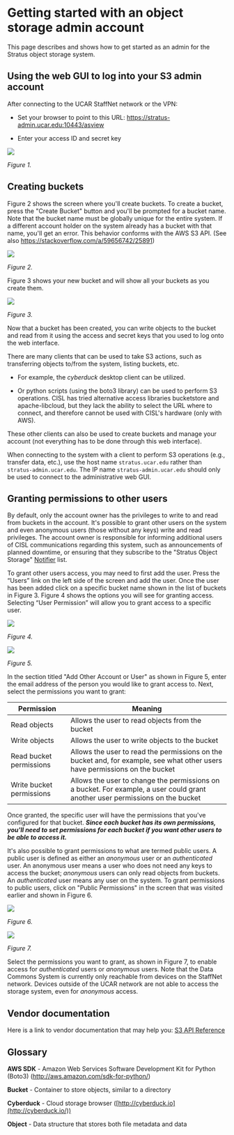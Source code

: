 # Getting started with an object storage admin account

This page describes and shows how to get started as an admin for the
Stratus object storage system.


## Using the web GUI to log into your S3 admin account

After connecting to the UCAR StaffNet network or the VPN:

- Set your browser to point to this
  URL: https://stratus-admin.ucar.edu:10443/asview

- Enter your access ID and secret key

![](getting-started-with-an-object-storage-admin-account/media/image1.png)

*Figure 1.*

## Creating buckets

Figure 2 shows the screen where you'll create buckets. To create a
bucket, press the "Create Bucket" button and you'll be prompted for a
bucket name. Note that the bucket name must be globally unique for the
entire system. If a different account holder on the system already has a
bucket with that name, you'll get an error. This behavior conforms with
the AWS S3 API. (See also <https://stackoverflow.com/a/59656742/25891>)

![](getting-started-with-an-object-storage-admin-account/media/image2.png)

*Figure 2.*

Figure 3 shows your new bucket and will show all your buckets as you
create them.

![](getting-started-with-an-object-storage-admin-account/media/image3.png)

*Figure 3.*

Now that a bucket has been created, you can write objects to the bucket
and read from it using the access and secret keys that you used to log
onto the web interface.

There are many clients that can be used to take S3 actions, such as
transferring objects to/from the system, listing buckets, etc.

- For example, the *cyberduck* desktop client can be utilized.

- Or python scripts (using the boto3 library) can be used to perform S3
  operations. CISL has tried alternative access libraries bucketstore
  and apache-libcloud, but they lack the ability to select the URL where
  to connect, and therefore cannot be used with CISL's hardware (only
  with AWS).

These other clients can also be used to create buckets and manage your
account (not everything has to be done through this web interface).

When connecting to the system with a client to perform S3 operations
(e.g., transfer data, etc.), use the host name `stratus.ucar.edu` rather
than `stratus-admin.ucar.edu`. The IP
name `stratus-admin.ucar.edu` should only be used to connect to the
administrative web GUI.

## Granting permissions to other users

By default, only the account owner has the privileges to write to and
read from buckets in the account. It's possible to grant other users on
the system and even anonymous users (those without any keys) write and
read privileges.
The account owner is responsible for informing additional users of CISL
communications regarding this system, such as announcements of planned
downtime, or ensuring that they subscribe to the "Stratus Object
Storage" [Notifier](https://notifier.ucar.edu/) list.

To grant other users access, you may need to first add the user. Press
the “Users” link on the left side of the screen and add the user.  Once
the user has been added click on a specific bucket name shown in the
list of buckets in Figure 3. Figure 4 shows the options you will see for
granting access. Selecting “User Permission” will allow you to grant
access to a specific user.

![](getting-started-with-an-object-storage-admin-account/media/image4.png)

*Figure 4.*


![](getting-started-with-an-object-storage-admin-account/media/image5.png)

*Figure 5.*

In the section titled "Add Other Account or User" as shown in Figure 5,
enter the email address of the person you would like to grant access to.
Next, select the permissions you want to grant:

| **Permission**           | **Meaning**                                                                                                                   |
|--------------------------|-------------------------------------------------------------------------------------------------------------------------------|
| Read objects             | Allows the user to read objects from the bucket                                                                               |
| Write objects            | Allows the user to write objects to the bucket                                                                                |
| Read bucket permissions  | Allows the user to read the permissions on the bucket and, for example, see what other users have permissions on the bucket   |
| Write bucket permissions | Allows the user to change the permissions on a bucket. For example, a user could grant another user permissions on the bucket |

Once granted, the specific user will have the permissions that you've
configured for that bucket. ***Since each bucket has its own
permissions, you'll need to set permissions for each bucket if you want
other users to be able to access it.***

It's also possible to grant permissions to what are termed public users.
 A public user is defined as either an *anonymous* user or
an *authenticated* user. An anonymous user means a user who does not
need any keys to access the bucket; *anonymous* users can only read
objects from buckets. An *authenticated* user means any user on the
system. To grant permissions to public users, click on "Public
Permissions" in the screen that was visited earlier and shown in Figure
6.

![](getting-started-with-an-object-storage-admin-account/media/image6.png) 

*Figure 6.*



![](getting-started-with-an-object-storage-admin-account/media/image7.png)

*Figure 7.*

Select the permissions you want to grant, as shown in Figure 7, to
enable access for *authenticated* users or *anonymous* users. Note that
the Data Commons System is currently only reachable from devices on the
StaffNet network. Devices outside of the UCAR network are not able
to access the storage system, even for *anonymous* access.

## Vendor documentation

Here is a link to vendor documentation that may help you:
[S3 API Reference](https://drive.google.com/open?id=11GP4alM1zxTeKUEzjU6IEdlcG-2bVvkM)

## Glossary

**AWS SDK** - Amazon Web Services Software Development Kit for Python
(Boto3) (<http://aws.amazon.com/sdk-for-python/>)

**Bucket** - Container to store objects, similar to a directory

**Cyberduck** - Cloud storage browser
([http://cyberduck.io](http://cyberduck.io/))

**Object** - Data structure that stores both file metadata and data
